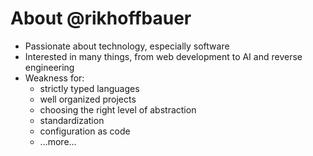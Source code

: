 # About @rikhoffbauer

- Passionate about technology, especially software
- Interested in many things, from web development to AI and reverse engineering
- Weakness for:
  - strictly typed languages
  - well organized projects
  - choosing the right level of abstraction
  - standardization
  - configuration as code
  - ...more...

